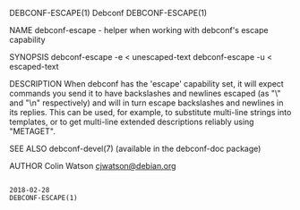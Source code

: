 DEBCONF-ESCAPE(1)                                                                               Debconf                                                                              DEBCONF-ESCAPE(1)

NAME
       debconf-escape - helper when working with debconf's escape capability

SYNOPSIS
        debconf-escape -e < unescaped-text
        debconf-escape -u < escaped-text

DESCRIPTION
       When debconf has the 'escape' capability set, it will expect commands you send it to have backslashes and newlines escaped (as "\\" and "\n" respectively) and will in turn escape backslashes
       and newlines in its replies. This can be used, for example, to substitute multi-line strings into templates, or to get multi-line extended descriptions reliably using "METAGET".

SEE ALSO
       debconf-devel(7) (available in the debconf-doc package)

AUTHOR
       Colin Watson <cjwatson@debian.org>

                                                                                              2018-02-28                                                                             DEBCONF-ESCAPE(1)
